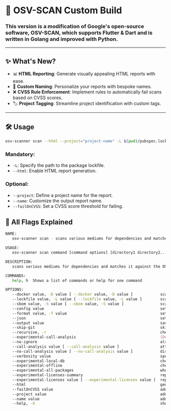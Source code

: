 # 🚀 OSV-SCAN Custom Build

### This version is a modification of Google's open-source software, OSV-SCAN, which supports Flutter & Dart and is written in Golang and improved with Python.

---

## ✨ What's New?

- 📊 **HTML Reporting**: Generate visually appealing HTML reports with ease.
- 📝 **Custom Naming**: Personalize your reports with bespoke names.
- ❌ **CVSS Rule Enforcement**: Implement rules to automatically fail scans based on CVSS scores.
- 🏷️ **Project Tagging**: Streamline project identification with custom tags.

---

## 🛠️ Usage

```bash
osv-scanner scan --html --project="project-name" -L $(pwd)/pubspec.lock
```

### **Mandatory**:
- `-L`: Specify the path to the package lockfile.
- `--html`: Enable HTML report generation.

### **Optional**:
- `--project`: Define a project name for the report.
- `--name`: Customize the output report name.
- `--failOnCVSS`: Set a CVSS score threshold for failing.

## 🚩 All Flags Explained

```bash
NAME:
   osv-scanner scan - scans various mediums for dependencies and matches it against the OSV database

USAGE:
   osv-scanner scan command [command options] [directory1 directory2...]

DESCRIPTION:
   scans various mediums for dependencies and matches it against the OSV database

COMMANDS:
   help, h  Shows a list of commands or help for one command

OPTIONS:
   --docker value, -D value [ --docker value, -D value ]            scan docker image with this name
   --lockfile value, -L value [ --lockfile value, -L value ]        scan package lockfile on this path
   --sbom value, -S value [ --sbom value, -S value ]                scan sbom file on this path
   --config value                                                   set/override config file
   --format value, -f value                                         sets the output format; value can be: table, json, markdown, sarif, gh-annotations (default: "table")
   --json                                                           sets output to json (deprecated, use --format json instead) (default: false)
   --output value                                                   saves the result to the given file path
   --skip-git                                                       skip scanning git repositories (default: false)
   --recursive, -r                                                  check subdirectories (default: false)
   --experimental-call-analysis                                     [Deprecated] attempt call analysis on code to detect only active vulnerabilities (default: false)
   --no-ignore                                                      also scan files that would be ignored by .gitignore (default: false)
   --call-analysis value [ --call-analysis value ]                  attempt call analysis on code to detect only active vulnerabilities
   --no-call-analysis value [ --no-call-analysis value ]            disables call graph analysis
   --verbosity value                                                specify the level of information that should be provided during runtime; value can be: error, warn, info, verbose (default: "info")
   --experimental-local-db                                          checks for vulnerabilities using local databases (default: false)
   --experimental-offline                                           checks for vulnerabilities using local databases that are already cached (default: false)
   --experimental-all-packages                                      when json output is selected, prints all packages (default: false)
   --experimental-licenses-summary                                  report a license summary, implying the --experimental-all-packages flag (default: false)
   --experimental-licenses value [ --experimental-licenses value ]  report on licenses based on an allowlist
   --html                                                           generate an HTML report (developed by chahid001) (default: false)
   --failOnCVSS value                                               add CVSS rule for failing (developed by chahid001) (default: -1)
   --project value                                                  add project name (developed by chahid001) (default: "false")
   --name value                                                     add report name (developed by chahid001) (default: "false")
   --help, -h                                                       show help

```
